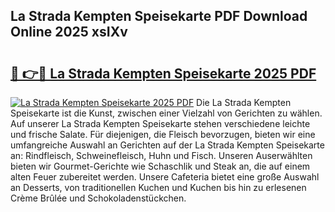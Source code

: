 ## La Strada Kempten Speisekarte PDF Download Online 2025 xsIXv

# <h2><a href="http://gcebow9.nevu.top/?p=La+Strada+Kempten+Speisekarte">🔗 👉🔴 La Strada Kempten Speisekarte 2025 PDF</a></h2>

[![La Strada Kempten Speisekarte 2025 PDF](https://i.imgur.com/dBaPXMq.png)](http://gcebow9.nevu.top/?p=La+Strada+Kempten+Speisekarte)
Die La Strada Kempten Speisekarte ist die Kunst, zwischen einer Vielzahl von Gerichten zu wählen. Auf unserer La Strada Kempten Speisekarte stehen verschiedene leichte und frische Salate. Für diejenigen, die Fleisch bevorzugen, bieten wir eine umfangreiche Auswahl an Gerichten auf der La Strada Kempten Speisekarte an: Rindfleisch, Schweinefleisch, Huhn und Fisch. Unseren Auserwählten bieten wir Gourmet-Gerichte wie Schaschlik und Steak an, die auf einem alten Feuer zubereitet werden. Unsere Cafeteria bietet eine große Auswahl an Desserts, von traditionellen Kuchen und Kuchen bis hin zu erlesenen Crème Brûlée und Schokoladenstückchen.
